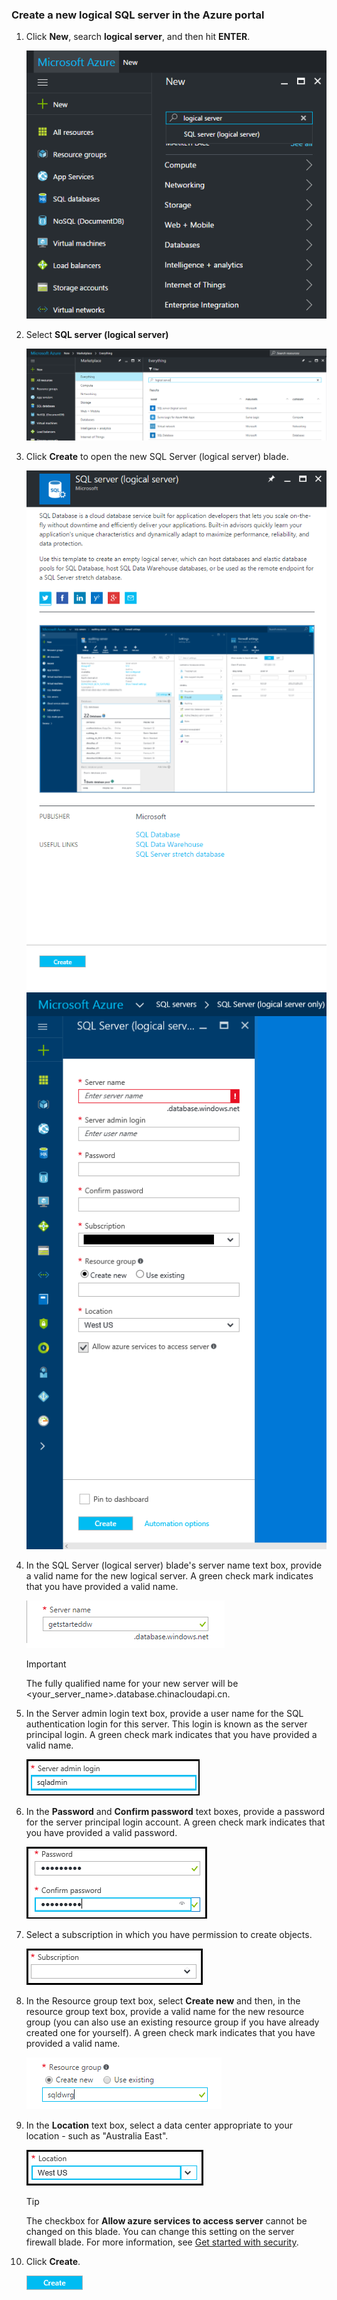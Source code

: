 ### Create a new logical SQL server in the Azure portal

1. Click **New**, search **logical server**, and then hit **ENTER**.

    ![search logical server](./media/sql-data-warehouse-create-logical-server/search-logical-server.png)
2. Select **SQL server (logical server)** 

    ![select logical server](./media/sql-data-warehouse-create-logical-server/select-logical-server.png)

3. Click **Create** to open the new SQL Server (logical server) blade.

    <kbd> ![open logical server blade](./media/sql-data-warehouse-create-logical-server/open-logical-server-blade.png) </kbd>
    <kbd>![logical server blade](./media/sql-data-warehouse-create-logical-server/logical-server-blade.png) </kbd>

3. In the SQL Server (logical server) blade's server name text box, provide a valid name for the new logical server. A green check mark indicates that you have provided a valid name.

    ![new server name](./media/sql-data-warehouse-create-logical-server/new-name-logical-server.png)

    > [!IMPORTANT]
    > The fully qualified name for your new server will be <your_server_name>.database.chinacloudapi.cn.
    >

4. In the Server admin login text box, provide a user name for the SQL authentication login for this server. This login is known as the server principal login. A green check mark indicates that you have provided a valid name.

    ![SQL admin login](./media/sql-data-warehouse-create-logical-server/sql-admin-login.png)

5. In the **Password** and **Confirm password** text boxes, provide a password for the server principal login account. A green check mark indicates that you have provided a valid password.

    ![SQL admin password](./media/sql-data-warehouse-create-logical-server/sql-admin-password.png)

6. Select a subscription in which you have permission to create objects.

    ![subscription](./media/sql-data-warehouse-create-logical-server/subscription.png)

7. In the Resource group text box, select **Create new** and then, in the resource group text box, provide a valid name for the new resource group (you can also use an existing resource group if you have already created one for yourself). A green check mark indicates that you have provided a valid name.

    ![new resource group](./media/sql-data-warehouse-create-logical-server/new-resource-group.png)

8. In the **Location** text box, select a data center appropriate to your location - such as "Australia East".

    ![server location](./media/sql-data-warehouse-create-logical-server/server-location.png)

    > [!TIP]
    > The checkbox for **Allow azure services to access server** cannot be changed on this blade. You can change this setting on the server firewall blade. For more information, see [Get started with security](../articles/sql-database/sql-database-get-started-security.md).
    >

9. Click **Create**.

    ![create button](./media/sql-data-warehouse-create-logical-server/create.png)
